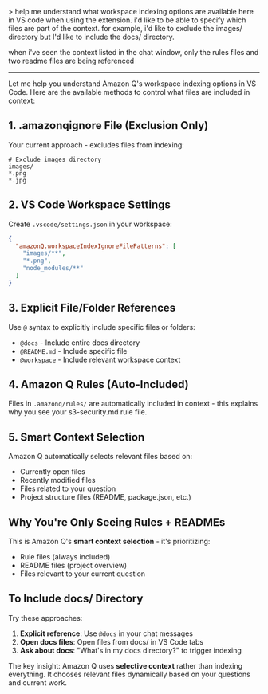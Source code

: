 
\> help me understand what workspace indexing options are available here in VS code when using the extension.  i&#39;d like to be able to specify which files are part of the context. for example, i&#39;d like to exclude the images/ directory but I&#39;d like to include the docs/ directory. 

when i&#39;ve seen the context listed in the chat window, only the rules files and two readme files are being referenced

---

Let me help you understand Amazon Q's workspace indexing options in VS Code. Here are the available methods to control what files are included in context:

## 1. .amazonqignore File (Exclusion Only)
Your current approach - excludes files from indexing:
```
# Exclude images directory
images/
*.png
*.jpg
```

## 2. VS Code Workspace Settings
Create `.vscode/settings.json` in your workspace:
```json
{
  "amazonQ.workspaceIndexIgnoreFilePatterns": [
    "images/**",
    "*.png",
    "node_modules/**"
  ]
}
```

## 3. Explicit File/Folder References
Use `@` syntax to explicitly include specific files or folders:
- `@docs` - Include entire docs directory
- `@README.md` - Include specific file
- `@workspace` - Include relevant workspace context

## 4. Amazon Q Rules (Auto-Included)
Files in `.amazonq/rules/` are automatically included in context - this explains why you see your s3-security.md rule file.

## 5. Smart Context Selection
Amazon Q automatically selects relevant files based on:
- Currently open files
- Recently modified files
- Files related to your question
- Project structure files (README, package.json, etc.)

## Why You're Only Seeing Rules + READMEs
This is Amazon Q's **smart context selection** - it's prioritizing:
- Rule files (always included)
- README files (project overview)
- Files relevant to your current question

## To Include docs/ Directory
Try these approaches:
1. **Explicit reference**: Use `@docs` in your chat messages
2. **Open docs files**: Open files from docs/ in VS Code tabs
3. **Ask about docs**: "What's in my docs directory?" to trigger indexing

The key insight: Amazon Q uses **selective context** rather than indexing everything. It chooses relevant files dynamically based on your questions and current work.